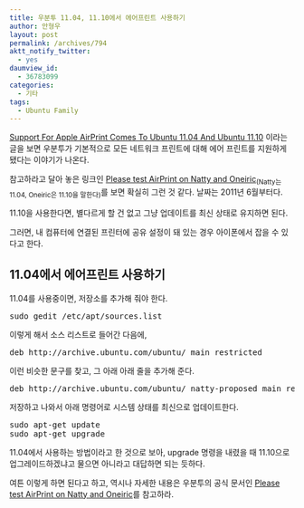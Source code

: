 ```yaml
---
title: 우분투 11.04, 11.10에서 에어프린트 사용하기
author: 안형우
layout: post
permalink: /archives/794
aktt_notify_twitter:
  - yes
daumview_id:
  - 36783099
categories:
  - 기타
tags:
  - Ubuntu Family
---
```

[Support For Apple AirPrint Comes To Ubuntu 11.04 And Ubuntu 11.10][1] 이라는 글을 보면 우분투가 기본적으로 모든 네트워크 프린트에 대해 에어 프린트를 지원하게 됐다는 이야기가 나온다.

참고하라고 달아 놓은 링크인 [Please test AirPrint on Natty and Oneiric][2]<sub>(Natty는 11.04, Oneiric은 11.10을 말한다)</sub>를 보면 확실히 그런 것 같다. 날짜는 2011년 6월부터다.

11.10을 사용한다면, 별다르게 할 건 없고 그냥 업데이트를 최신 상태로 유지하면 된다.

그러면, 내 컴퓨터에 연결된 프린터에 공유 설정이 돼 있는 경우 아이폰에서 잡을 수 있다고 한다.

## 11.04에서 에어프린트 사용하기

11.04를 사용중이면, 저장소를 추가해 줘야 한다.

<pre>sudo gedit /etc/apt/sources.list</pre>

이렇게 해서 소스 리스트로 들어간 다음에,

<pre>deb http://archive.ubuntu.com/ubuntu/ main restricted</pre>

이런 비슷한 문구를 찾고, 그 아래 아래 줄을 추가해 준다.

<pre>deb http://archive.ubuntu.com/ubuntu/ natty-proposed main restricted</pre>

저장하고 나와서 아래 명령어로 시스템 상태를 최신으로 업데이트한다.

<pre>sudo apt-get update
sudo apt-get upgrade</pre>

11.04에서 사용하는 방법이라고 한 것으로 보아, upgrade 명령을 내렸을 때 11.10으로 업그레이드하겠냐고 물으면 아니라고 대답하면 되는 듯하다.

여튼 이렇게 하면 된다고 하고, 역시나 자세한 내용은 우분투의 공식 문서인 [Please test AirPrint on Natty and Oneiric][2]를 참고하라.

 [1]: http://digitizor.com/2011/06/29/ubuntu-apple-airprint/
 [2]: https://lists.ubuntu.com/archives/ubuntu-devel/2011-June/033611.html